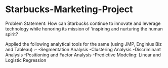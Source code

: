 # Starbucks-Marketing-Project

Problem Statement: How can Starbucks continue to innovate and leverage
technology while honoring its mission of ‘inspiring and
nurturing the human spirit?

Applied the following analytical tools for the same (using JMP, Enginius Biz and Tableau) :-
-Segmentation Analysis
-Clustering Analysis
-Discriminant Analysis
-Positioning and Factor Analysis
-Predictive Modeling: Linear and Logistic Regression
